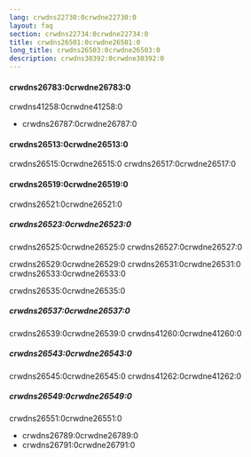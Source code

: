 ```yaml
---
lang: crwdns22730:0crwdne22730:0
layout: faq
section: crwdns22734:0crwdne22734:0
title: crwdns26501:0crwdne26501:0
long_title: crwdns26503:0crwdne26503:0
description: crwdns30392:0crwdne30392:0
---
```


#### crwdns26783:0crwdne26783:0
crwdns41258:0crwdne41258:0
- crwdns26787:0crwdne26787:0

#### crwdns26513:0crwdne26513:0
crwdns26515:0crwdne26515:0 crwdns26517:0crwdne26517:0

#### crwdns26519:0crwdne26519:0
crwdns26521:0crwdne26521:0

##### crwdns26523:0crwdne26523:0
crwdns26525:0crwdne26525:0 crwdns26527:0crwdne26527:0

crwdns26529:0crwdne26529:0 crwdns26531:0crwdne26531:0 crwdns26533:0crwdne26533:0

crwdns26535:0crwdne26535:0

##### crwdns26537:0crwdne26537:0
crwdns26539:0crwdne26539:0 crwdns41260:0crwdne41260:0

##### crwdns26543:0crwdne26543:0
crwdns26545:0crwdne26545:0 crwdns41262:0crwdne41262:0

##### crwdns26549:0crwdne26549:0
crwdns26551:0crwdne26551:0
- crwdns26789:0crwdne26789:0
- crwdns26791:0crwdne26791:0
